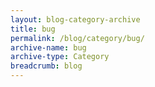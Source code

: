 ```yaml
---
layout: blog-category-archive
title: bug
permalink: /blog/category/bug/
archive-name: bug
archive-type: Category
breadcrumb: blog
---
```

